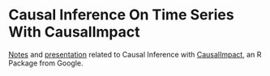 # Causal Inference On Time Series With CausalImpact

[Notes](https://bcbeidel.github.io/causal-inference-on-time-series-with-causal-impact/notes) and [presentation](https://bcbeidel.github.io/causal-inference-on-time-series-with-causal-impact/presentation) related to Causal Inference with [CausalImpact](https://google.github.io/CausalImpact/CausalImpact.html), an R Package from Google.

